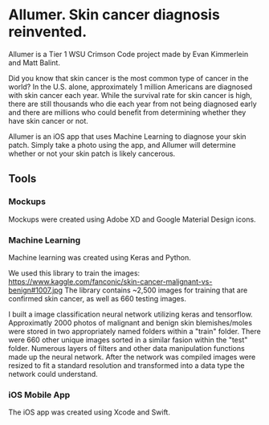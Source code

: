 # Allumer. Skin cancer diagnosis reinvented.

Allumer is a Tier 1 WSU Crimson Code project made by Evan Kimmerlein and Matt Balint.

Did you know that skin cancer is the most common type of cancer in the world? In the U.S. alone, approximately 1 million Americans are diagnosed with skin cancer each year. While the survival rate for skin cancer is high, there are still thousands who die each year from not being diagnosed early and there are millions who could benefit from determining whether they have skin cancer or not.

Allumer is an iOS app that uses Machine Learning to diagnose your skin patch. Simply take a photo using the app, and Allumer will determine whether or not your skin patch is likely cancerous.

## Tools

### Mockups

Mockups were created using Adobe XD and Google Material Design icons. 

### Machine Learning

Machine learning was created using Keras and Python.

We used this library to train the images: https://www.kaggle.com/fanconic/skin-cancer-malignant-vs-benign#1007.jpg
The library contains ~2,500 images for training that are confirmed skin cancer, as well as 660 testing images.

I built a image classification neural network utilizing keras and tensorflow. Approximatly 2000 photos of malignant and benign skin blemishes/moles were stored in two appropriately named folders within a "train" folder. There were 660 other unique images sorted in a similar fasion within the "test" folder. Numerous layers of filters and other data manipulation functions made up the neural network. After the network was compiled images were resized to fit a standard resolution and transformed into a data type the network could understand.

### iOS Mobile App

The iOS app was created using Xcode and Swift.

